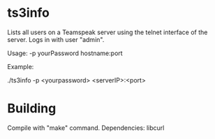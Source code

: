 ts3info
=======

Lists all users on a Teamspeak server using the telnet interface of the server.
Logs in with user "admin".

Usage: -p yourPassword hostname:port

Example: 

./ts3info -p \<yourpassword\> \<serverIP\>:\<port\>

Building
=========

Compile with "make" command.
Dependencies: libcurl
